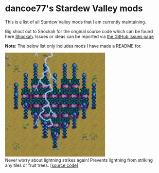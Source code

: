 # dancoe77's Stardew Valley mods

This is a list of all Stardew Valley mods that I am currently maintaining.

Big shout out to Shockah for the original source code which can be found here [Shockah](https://github.com/Shockah/Stardew-Valley-Mods). Issues or ideas can be reported via [the GitHub issues page](https://github.com/dancoe77/007-Stardew-Valley-Nods/issues)

**Note:** The below list only includes mods I have made a README for.

[![Safe Lightning Redux](SafeLightning/Header.png)](https://www.nexusmods.com/stardewvalley/mods/11857)\
Never worry about lightning strikes again! Prevents lightning from striking any tiles or fruit trees.
\[[source code](SafeLightning)]
